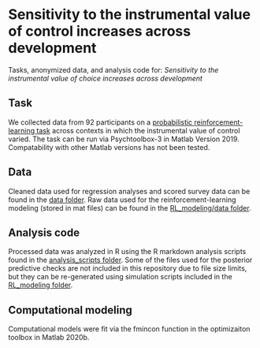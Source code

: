 # Sensitivity to the instrumental value of control increases across development
Tasks, anonymized data, and analysis code for: *Sensitivity to the instrumental value of choice increases across development*

## Task
We collected data from 92 participants on a [probabilistic reinforcement-learning task](https://github.com/katenuss/value_of_control/tree/main/task) across contexts in which the instrumental value of control varied. The task can be run via Psychtoolbox-3 in Matlab Version 2019. Compatability with other Matlab versions has not been tested.

## Data
Cleaned data used for regression analyses and scored survey data can be found in the [data folder](https://github.com/katenuss/value_of_control/tree/main/data).
Raw data used for the reinforcement-learning modeling (stored in mat files) can be found in the [RL_modeling/data folder](https://github.com/katenuss/value_of_control/tree/main/RL_modeling/data). 

## Analysis code
Processed data was analyzed in R using the R markdown analysis scripts found in the [analysis_scripts folder](https://github.com/katenuss/value_of_control/tree/main/analysis_scripts). 
Some of the files used for the posterior predictive checks are not included in this repository due to file size limits, but they can be re-generated using simulation scripts included in the [RL_modeling folder](https://github.com/katenuss/value_of_control/tree/main/RL_modeling/). 

## Computational modeling
Computational models were fit via the fmincon function in the optimizaiton toolbox in Matlab 2020b. 

